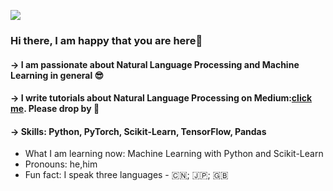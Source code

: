 ![](https://raw.githubusercontent.com/beeman-93/beeman-93/main/230402_gitbanner.png)

### Hi there, I am happy that you are here🥳
#### -> I am passionate about Natural Language Processing and Machine Learning in general 😎  
#### -> I write tutorials about Natural Language Processing on Medium:[click me](https://medium.com/@cd_24). Please drop by 🤝



#### -> Skills: Python, PyTorch, Scikit-Learn, TensorFlow, Pandas


- What I am learning now: Machine Learning with Python and Scikit-Learn 
- Pronouns: he,him 
- Fun fact: I speak three languages - 🇨🇳; 🇯🇵; 🇬🇧    




